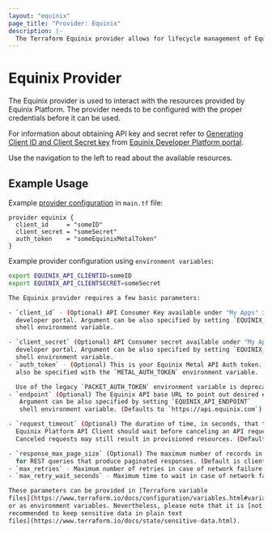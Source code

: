 ```yaml
---
layout: "equinix"
page_title: "Provider: Equinix"
description: |-
  The Terraform Equinix provider allows for lifecycle management of Equinix Platform resources.
---
```


# Equinix Provider

The Equinix provider is used to interact with the resources provided by Equinix Platform.
The provider needs to be configured with the proper credentials before
it can be used.

For information about obtaining API key and secret refer to
[Generating Client ID and Client Secret key](https://developer.equinix.com/docs/ecx-getting-started#generating-client-id-and-client-secret-key)
from [Equinix Developer Platform portal](https://developer.equinix.com).

Use the navigation to the left to read about the available resources.

## Example Usage

Example [provider configuration](https://www.terraform.io/docs/configuration/providers.html)
in `main.tf` file:

```hcl
provider equinix {
  client_id     = "someID"
  client_secret = "someSecret"
  auth_token    = "someEquinixMetalToken"
}
```

Example provider configuration using `environment variables`:

```sh
export EQUINIX_API_CLIENTID=someID
export EQUINIX_API_CLIENTSECRET=someSecret

The Equinix provider requires a few basic parameters:

- `client_id` - (Optional) API Consumer Key available under "My Apps" in
  developer portal. Argument can be also specified by setting `EQUINIX_API_CLIENTID`
  shell environment variable.

- `client_secret` (Optional) API Consumer secret available under "My Apps" in
  developer portal. Argument can be also specified by setting `EQUINIX_API_CLIENTSECRET`
  shell environment variable.
- `auth_token` - (Optional) This is your Equinix Metal API Auth token. This can
  also be specified with the `METAL_AUTH_TOKEN` environment variable.

  Use of the legacy `PACKET_AUTH_TOKEN` environment variable is deprecated.
- `endpoint` (Optional) The Equinix API base URL to point out desired environment.
   Argument can be also specified by setting `EQUINIX_API_ENDPOINT`
   shell environment variable. (Defaults to `https://api.equinix.com`)

- `request_timeout` (Optional) The duration of time, in seconds, that the
  Equinix Platform API Client should wait before canceling an API request.
  Canceled requests may still result in provisioned resources. (Defaults to `30`)

- `response_max_page_size` (Optional) The maximum number of records in a single response
  for REST queries that produce paginated responses. (Default is client specific)
- `max_retries` - Maximum number of retries in case of network failure.
- `max_retry_wait_seconds` - Maximum time to wait in case of network failure.

These parameters can be provided in [Terraform variable
files](https://www.terraform.io/docs/configuration/variables.html#variable-definitions-tfvars-files)
or as environment variables. Nevertheless, please note that it is [not
recommended to keep sensitive data in plain text
files](https://www.terraform.io/docs/state/sensitive-data.html).
